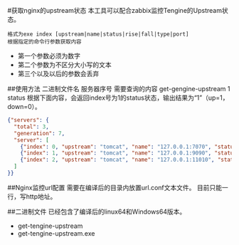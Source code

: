 #获取nginx的upstream状态
	本工具可以配合zabbix监控Tengine的Upstream状态。

	格式为exe index [upstream|name|status|rise|fall|type|port]
	根据指定的命令行参数获取内容
- 第一个参数必须为数字
- 第二个参数为不区分大小写的文本
- 第三个以及以后的参数会丢弃

##使用方法
	二进制文件名				服务器序号	需要查询的内容
	get-gengine-upstream	1 			status
	根据下面内容，会返回index号为1的status状态，输出结果为“1”（up=1，down=0）。
```json
{"servers": {
  "total": 3,
  "generation": 7,
  "server": [
    {"index": 0, "upstream": "tomcat", "name": "127.0.0.1:7070", "status": "up", "rise": 13154, "fall": 0, "type": "tcp", "port": 0},
    {"index": 1, "upstream": "tomcat", "name": "127.0.0.1:9090", "status": "up", "rise": 13166, "fall": 0, "type": "tcp", "port": 0},
    {"index": 2, "upstream": "tomcat", "name": "127.0.0.1:11010", "status": "up", "rise": 19342, "fall": 0, "type": "tcp", "port": 0}
  ]
}}
```

##Nginx监控url配置
	需要在编译后的目录内放置url.conf文本文件。
	目前只能一行，写http地址。


##二进制文件
已经包含了编译后的linux64和Windows64版本。
- get-tengine-upstream
- get-tengine-upstream.exe
